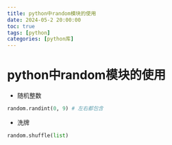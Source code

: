 ```yaml
---
title: python中random模块的使用
date: 2024-05-2 20:00:00
toc: true
tags: [python]
categories: [python库]
---
```

#  
<!-- more -->

# python中random模块的使用

- 随机整数
```python
random.randint(0, 9) # 左右都包含
```

- 洗牌
```python
random.shuffle(list)
```